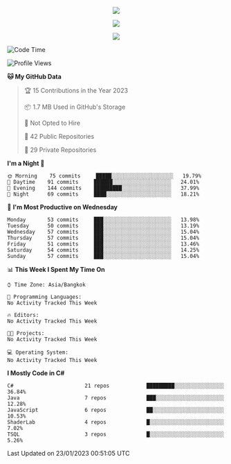 <p align="center">
  <a href="say-hi.gif"> 
    <img align="center" src="say-hi.gif"/>
  </a>
</p>
<p align="center">
  <a href="https://github.com/htthinh1999">
    <img align="center" src="https://github-readme-stats-kappa-pink.vercel.app/api?username=htthinh1999&show_icons=true&count_private=true&theme=dracula"/>
  </a>
</p>
<p align="center">
  <a href="https://github.com/htthinh1999">
    <img src="https://github-readme-stats-kappa-pink.vercel.app/api/top-langs/?username=htthinh1999&layout=compact&langs_count=6&count_private=true&hide=tsql,hlsl,glsl,shaderlab&theme=dracula"/>
  </a>
</p>

<!--START_SECTION:waka-->
![Code Time](http://img.shields.io/badge/Code%20Time-0%20secs-blue)

![Profile Views](http://img.shields.io/badge/Profile%20Views-0-blue)

**🐱 My GitHub Data** 

> 🏆 15 Contributions in the Year 2023
 > 
> 📦 1.7 MB Used in GitHub's Storage 
 > 
> 🚫 Not Opted to Hire
 > 
> 📜 42 Public Repositories 
 > 
> 🔑 29 Private Repositories  
 > 
**I'm a Night 🦉** 

```text
🌞 Morning    75 commits     █████░░░░░░░░░░░░░░░░░░░░   19.79% 
🌆 Daytime    91 commits     ██████░░░░░░░░░░░░░░░░░░░   24.01% 
🌃 Evening    144 commits    █████████░░░░░░░░░░░░░░░░   37.99% 
🌙 Night      69 commits     ████░░░░░░░░░░░░░░░░░░░░░   18.21%

```
📅 **I'm Most Productive on Wednesday** 

```text
Monday       53 commits     ███░░░░░░░░░░░░░░░░░░░░░░   13.98% 
Tuesday      50 commits     ███░░░░░░░░░░░░░░░░░░░░░░   13.19% 
Wednesday    57 commits     ███░░░░░░░░░░░░░░░░░░░░░░   15.04% 
Thursday     57 commits     ███░░░░░░░░░░░░░░░░░░░░░░   15.04% 
Friday       51 commits     ███░░░░░░░░░░░░░░░░░░░░░░   13.46% 
Saturday     54 commits     ███░░░░░░░░░░░░░░░░░░░░░░   14.25% 
Sunday       57 commits     ███░░░░░░░░░░░░░░░░░░░░░░   15.04%

```


📊 **This Week I Spent My Time On** 

```text
⌚︎ Time Zone: Asia/Bangkok

💬 Programming Languages: 
No Activity Tracked This Week

🔥 Editors: 
No Activity Tracked This Week

🐱‍💻 Projects: 
No Activity Tracked This Week

💻 Operating System: 
No Activity Tracked This Week

```

**I Mostly Code in C#** 

```text
C#                       21 repos            █████████░░░░░░░░░░░░░░░░   36.84% 
Java                     7 repos             ███░░░░░░░░░░░░░░░░░░░░░░   12.28% 
JavaScript               6 repos             ██░░░░░░░░░░░░░░░░░░░░░░░   10.53% 
ShaderLab                4 repos             █░░░░░░░░░░░░░░░░░░░░░░░░   7.02% 
TSQL                     3 repos             █░░░░░░░░░░░░░░░░░░░░░░░░   5.26%

```



 Last Updated on 23/01/2023 00:51:05 UTC
<!--END_SECTION:waka-->
